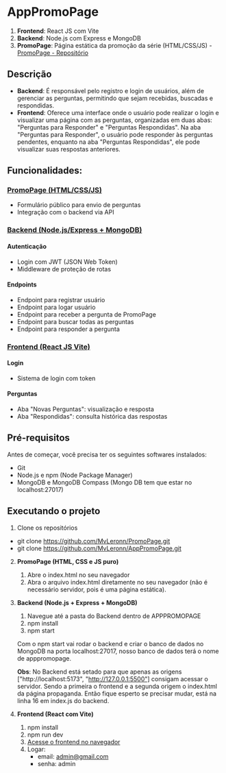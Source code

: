 # AppPromoPage

1. **Frontend**: React JS com Vite
2. **Backend**: Node.js com Express e MongoDB
3. **PromoPage**: Página estática da promoção da série (HTML/CSS/JS) - [PromoPage - Repositório](https://github.com/MvLeronn/PromoPage)

## Descrição

- **Backend**: É responsável pelo registro e login de usuários, além de gerenciar as perguntas, permitindo que sejam recebidas, buscadas e respondidas.
- **Frontend**: Oferece uma interface onde o usuário pode realizar o login e visualizar uma página com as perguntas, organizadas em duas abas: "Perguntas para Responder" e "Perguntas Respondidas". Na aba "Perguntas para Responder", o usuário pode responder às perguntas pendentes, enquanto na aba "Perguntas Respondidas", ele pode visualizar suas respostas anteriores.

## Funcionalidades:

### [PromoPage (HTML/CSS/JS)](https://github.com/MvLeronn/PromoPage)

- Formulário público para envio de perguntas
- Integração com o backend via API

### [Backend (Node.js/Express + MongoDB)](https://github.com/MvLeronn/AppPromoPage/tree/main/backend)

#### **Autenticação**

- Login com JWT (JSON Web Token)
- Middleware de proteção de rotas

#### **Endpoints**

- Endpoint para registrar usuário
- Endpoint para logar usuário
- Endpoint para receber a pergunta de PromoPage
- Endpoint para buscar todas as perguntas
- Endpoint para responder a pergunta

### [Frontend (React JS Vite)](https://github.com/MvLeronn/AppPromoPage/tree/main/frontend)

#### **Login**

- Sistema de login com token

#### **Perguntas**

- Aba "Novas Perguntas": visualização e resposta
- Aba "Respondidas": consulta histórica das respostas

## Pré-requisitos

Antes de começar, você precisa ter os seguintes softwares instalados:

- Git
- Node.js e npm (Node Package Manager)
- MongoDB e MongoDB Compass (Mongo DB tem que estar no localhost:27017)

## Executando o projeto

1. Clone os repositórios

- git clone https://github.com/MvLeronn/PromoPage.git
- git clone https://github.com/MvLeronn/AppPromoPage.git

2. **PromoPage (HTML, CSS e JS puro)**

    1. Abre o index.html no seu navegador
    2. Abra o arquivo index.html diretamente no seu navegador (não é necessário servidor, pois é uma página estática).

3. **Backend (Node.js + Express + MongoDB)**

    1. Navegue até a pasta do Backend dentro de APPPROMOPAGE
    2. npm install
    3. npm start

    Com o npm start vai rodar o backend e criar o banco de dados no MongoDB na porta localhost:27017, nosso banco de dados terá o nome de apppromopage.

    **Obs**: No Backend está setado para que apenas as origens ["http://localhost:5173", "http://127.0.0.1:5500"] consigam acessar o servidor. Sendo a primeira o frontend e a segunda origem o index.html da página propaganda. Então fique esperto se precisar mudar, está na linha 16 em index.js do backend.

4. **Frontend (React com Vite)**
    1. npm install
    2. npm run dev
    3. [Acesse o frontend no navegador](http://localhost:5173/)
    4. Logar:
        - email: admin@gmail.com
        - senha: admin